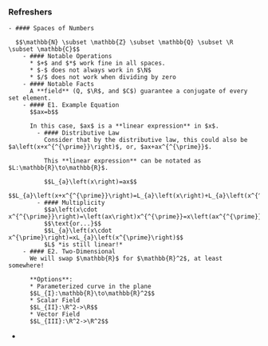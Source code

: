 ### Refreshers
	- #### Spaces of Numbers
	  
	  $$\mathbb{N} \subset \mathbb{Z} \subset \mathbb{Q} \subset \R \subset \mathbb{C}$$
		- #### Notable Operations
		  * $+$ and $*$ work fine in all spaces.
		  * $-$ does not always work in $\N$
		  * $/$ does not work when dividing by zero
		- #### Notable Facts
		  A **field** (Q, $\R$, and $C$) guarantee a conjugate of every set element.
		- #### E1. Example Equation
		  $$ax=b$$
		  
		  In this case, $ax$ is a **linear expression** in $x$.
			- #### Distributive Law
			  Consider that by the distributive law, this could also be $a\left(x+x^{^{\prime}}\right)$, or, $ax+ax^{^{\prime}}$.
			  
			  This **linear expression** can be notated as $L:\mathbb{R}\to\mathbb{R}$.
			  
			  $$L_{a}\left(x\right)=ax$$
			  $$L_{a}\left(x+x^{^{\prime}}\right)=L_{a}\left(x\right)+L_{a}\left(x^{^{\prime}}\right)$$
			- #### Multiplicity
			  $$a\left(x\cdot x^{^{\prime}}\right)=\left(ax\right)x^{^{\prime}}=x\left(ax^{^{\prime}}\right)$$
			  $$\text{or...}$$
			  $$L_{a}\left(x\cdot x^{\prime}\right)=xL_{a}\left(x^{\prime}\right)$$
			  $L$ *is still linear!*
		- #### E2. Two-Dimensional
		  We will swap $\mathbb{R}$ for $\mathbb{R}^2$, at least somewhere!
		  
		  **Options**:
		  * Parameterized curve in the plane
		  $$L_{I}:\mathbb{R}\to\mathbb{R}^2$$
		  * Scalar Field
		  $$L_{II}:\R^2->\R$$
		  * Vector Field
		  $$L_{III}:\R^2->\R^2$$
-